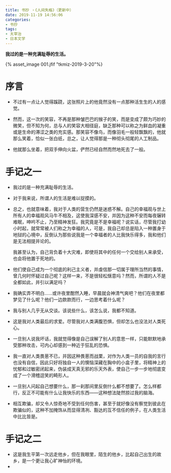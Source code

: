 ```yaml
---
title: 书抄 ・《人间失格》（更新中）
date: 2019-11-19 14:56:06
categories: 
- 书抄
tags:  
- 太宰治
- 日本文学
---
```


**我过的是一种充满耻辱的生活。**

{% asset_image 001.jfif "tkmiz-2019-3-20"%}

# 序言

- 不过有一点让人觉得蹊跷，这张照片上的他竟然没有一点那种活生生的人的感觉。

- 然而，这一次的笑容，不再是那种皱巴巴的猴子的笑，而是变成了颇为巧妙的微笑，但不知为何，总与人的笑容大相径庭，缺乏那种可以称之为鲜血的凝重或是生命的滞涩之类的充实感。那笑容不像鸟，而像羽毛一般轻飘飘的，他就那么笑着，恰似一张白纸，总之，让人觉得那是一种彻头彻尾的人工制品。

- 他就那么坐着，把双手伸向火盆，俨然已经自然而然地死去了一般。

# 手记之一

- 我过的是一种充满耻辱的生活。

- 对于我来说，所谓人的生活是难以捉摸的。

- 总之，也就意味着，我对于人类的营生仍然是迷惑不解。自己的幸福观与世上所有人的幸福观风马牛不相及，这使我深感不安，并因为这种不安而每夜辗转难眠，呻吟不止，乃至精神发狂。我究竟是不是幸福呢？说实话，尽管我打幼小时起，就常常被人们称之为幸福的人，可是，我自己却总是陷入一种置身于地狱的心境中，反倒认为那些说我是一个幸福者的人比我快乐得多，我和他们是无法相提并论的。

  我甚至认为，自己背负着十大灾难，即使将其中的任何一个交给别人来承受，也会将他置于死地的。

- 他们使自己成为一个彻底的利己主义者，并虔信那一切属于理所当然的事情，曾几何时怀疑过自己呢？这样一来，不是很轻松惬意吗？然而，所谓的人不是全都如此，并引以满足吗？

- 我确实弄不明白……或许夜里酣然入睡，早晨就会神清气爽吧？他们在夜里都梦见了什么呢？他们一边款款而行，一边思考着什么呢？

- 我与别人几乎无从交谈。该说些什么，该怎么说，我都不知道。

- 这是我对人类最后的求爱。尽管我对人类满腹恐惧，但却怎么也没法对人类死心。

- 一旦别人说我坏话，我就觉得像是自己误解了别人的意思一样，只能默默地承受那种攻击，可内心却感到一种近于狂乱的恐惧。

- 我一直对人类畏葸不已，并因这种畏葸而战栗，对作为人类一员的自我的言行也没有自信，因此只好将独自一人的懊恼深藏在胸中的小盒子里，将精神上的忧郁和过敏密闭起来，伪装成天真无邪的乐天外表，使自己一步一步地彻底变成了一个滑稽逗笑的畸形人。

- 一旦别人问起自己想要什么，那一刹那间里反倒什么都不想要了。怎么样都行，反正不可能有什么让我快乐的东西——这种想法陡然掠过我的脑海。

- 相互欺骗，却又令人惊奇地不受到任何伤害，甚至于就好像没有察觉到彼此在欺骗似的，这种不加掩饰从而显得清冽、豁达的互不信任的例子，在人类生活中比比皆是。

# 手记之二

- 这是我生平第一次远走他乡，但在我眼里，陌生的他乡，比起自己出生的故乡，是一个更让我心旷神怡的环境。
- 
